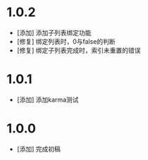 # 1.0.2
- [添加] 添加子列表绑定功能
- [修复] 绑定列表时，0与false的判断
- [修复] 绑定子列表完成时，索引未重置的错误

# 1.0.1
- [添加] 添加karma测试

# 1.0.0
- [添加] 完成初稿